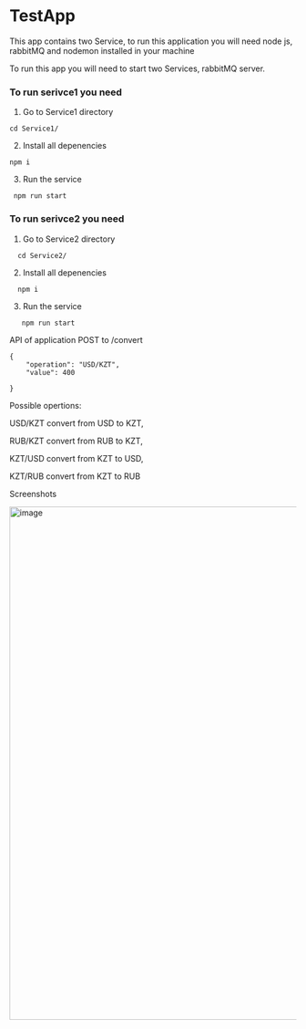 # TestApp
This app contains two Service, to run this application you will need node js, rabbitMQ and nodemon installed in your machine

To run this app you will need to start two Services, rabbitMQ server.

 
### To run serivce1 you need

1. Go to Service1 directory 
 ```
cd Service1/
```
2. Install all depenencies 
```
npm i
```
3. Run the service
```
 npm run start
```


### To run serivce2 you need

1. Go to Service2 directory 
```
  cd Service2/
```
2. Install all depenencies 
```
  npm i
```
3. Run the service
```
   npm run start
```

API of application
POST to /convert
```
{
    "operation": "USD/KZT",
    "value": 400
    
}
```
Possible opertions:

USD/KZT convert from USD to KZT,

RUB/KZT convert from RUB to KZT, 

KZT/USD convert from KZT to USD,

KZT/RUB convert from KZT to RUB

Screenshots 


<img width="900" alt="image" src="https://github.com/OneStep55/TestApp/assets/62651026/2adaa4c8-7786-42fd-be48-8dbe455dd68b">




